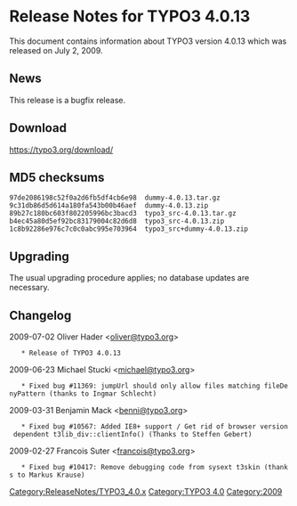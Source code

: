 Release Notes for TYPO3 4.0.13
==============================

This document contains information about TYPO3 version 4.0.13 which was
released on July 2, 2009.

News
----

This release is a bugfix release.

Download
--------

<https://typo3.org/download/>

MD5 checksums
-------------

    97de2086198c52f0a2d6fb5df4cb6e98  dummy-4.0.13.tar.gz
    9c31db86d5d614a180fa543b00b46aef  dummy-4.0.13.zip
    89b27c180bc603f802205996bc3bacd3  typo3_src-4.0.13.tar.gz
    b4ec45a80d5ef92bc83179004c82d6d8  typo3_src-4.0.13.zip
    1c8b92286e976c7c0c0abc995e703964  typo3_src+dummy-4.0.13.zip

Upgrading
---------

The usual upgrading procedure applies; no database updates are
necessary.

Changelog
---------

<changelog> 2009-07-02 Oliver Hader &lt;oliver@typo3.org&gt;

`   * Release of TYPO3 4.0.13`

2009-06-23 Michael Stucki &lt;michael@typo3.org&gt;

`   * Fixed bug #11369: jumpUrl should only allow files matching fileDenyPattern (thanks to Ingmar Schlecht)`

2009-03-31 Benjamin Mack &lt;benni@typo3.org&gt;

`   * Fixed bug #10567: Added IE8+ support / Get rid of browser version dependent t3lib_div::clientInfo() (Thanks to Steffen Gebert)`

2009-02-27 Francois Suter &lt;francois@typo3.org&gt;

`   * Fixed bug #10417: Remove debugging code from sysext t3skin (thanks to Markus Krause)`

</changelog>

<Category:ReleaseNotes/TYPO3_4.0.x> [Category:TYPO3
4.0](Category:TYPO3_4.0 "wikilink") <Category:2009>
